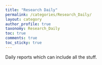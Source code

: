 ```yaml
---
title: "Research Daily"
permalink: /categories/Research_Daily/
layout: category
author_profile: true
taxonomy: Research_Daily
toc: true
comments: true
toc_sticky: true
---
```


Daily reports which can include all the stuff.